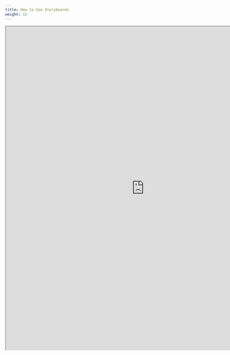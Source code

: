 ```yaml
---
title: How to Use Storyboards
weight: 12
---
```


<iframe src="https://docs.google.com/document/d/e/2PACX-1vSWJNm8AAxxuhpqHUKQxpyuygiHbRQutaCKQ9RXGNTjzobK3VZVP9bILznBpXzXZFXNXwmgkSuEBOMS/pub?embedded=true" width="900" height="1050"></iframe>